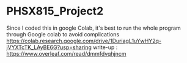 # PHSX815_Project2
Since I coded this in google Colab, it's best to run the whole program through Google colab to avoid complications https://colab.research.google.com/drive/1DuriagL1uYwHY2q-jVYXTcTK_LAyBE6G?usp=sharing write-up : https://www.overleaf.com/read/dmmfdvqhjncm
